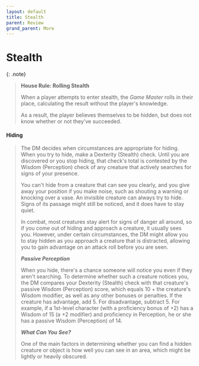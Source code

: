 ```yaml
---
layout: default
title: Stealth
parent: Review
grand_parent: More
---
```


# Stealth

{: .note}
> **House Rule: Rolling Stealth**
>
> When a player attempts to enter stealth, the _Game Master_ rolls in their place, calculating the result without the player's knowledge.
>
> As a result, the player believes themselves to be hidden, but does not know whether or not they've succeeded.

#### Hiding

> The DM decides when circumstances are appropriate for hiding. When you try to hide, make a Dexterity (Stealth) check. Until you are discovered or you stop hiding, that check's total is contested by the Wisdom (Perception) check of any creature that actively searches for signs of your presence.
> 
> You can't hide from a creature that can see you clearly, and you give away your position if you make noise, such as shouting a warning or knocking over a vase. An invisible creature can always try to hide. Signs of its passage might still be noticed, and it does have to stay quiet.
> 
> In combat, most creatures stay alert for signs of danger all around, so if you come out of hiding and approach a creature, it usually sees you. However, under certain circumstances, the DM might allow you to stay hidden as you approach a creature that is distracted, allowing you to gain advantage on an attack roll before you are seen.
> 
> ***Passive Perception***
> 
> When you hide, there's a chance someone will notice you even if they aren't searching. To determine whether such a creature notices you, the DM compares your Dexterity (Stealth) check with that creature's passive Wisdom (Perception) score, which equals 10 + the creature's Wisdom modifier, as well as any other bonuses or penalties. If the creature has advantage, add 5. For disadvantage, subtract 5. For example, if a 1st-level character (with a proficiency bonus of +2) has a Wisdom of 15 (a +2 modifier) and proficiency in Perception, he or she has a passive Wisdom (Perception) of 14.
> 
> ***What Can You See?***
> 
> One of the main factors in determining whether you can find a hidden creature or object is how well you can see in an area, which might be lightly or heavily obscured.
